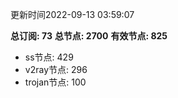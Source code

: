 更新时间2022-09-13 03:59:07

**总订阅: 73**
**总节点: 2700**
**有效节点: 825**
- ss节点: 429
- v2ray节点: 296
- trojan节点: 100
